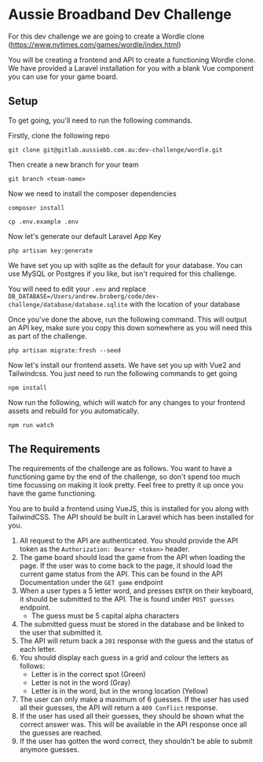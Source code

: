 # Aussie Broadband Dev Challenge
For this dev challenge we are going to create a Wordle clone (https://www.nytimes.com/games/wordle/index.html)

You will be creating a frontend and API to create a functioning Wordle clone. We have provided a Laravel installation for you with a blank Vue component you can use for your game board. 

## Setup

To get going, you'll need to run the following commands.

Firstly, clone the following repo

```shell
git clone git@gitlab.aussiebb.com.au:dev-challenge/wordle.git
```

Then create a new branch for your team

```shell
git branch <team-name>
```

Now we need to install the composer dependencies

```shell
composer install
```


```shell
cp .env.example .env
```

Now let's generate our default Laravel App Key

```shell
php artisan key:generate
```
We have set you up with sqlite as the default for your database. You can use MySQL or Postgres if you like, but isn't required for this challenge.

You will need to edit your `.env` and replace `DB_DATABASE=/Users/andrew.broberg/code/dev-challenge/database/database.sqlite` with the location of your database

Once you've done the above, run the following command. This will output an API key, make sure you copy this down somewhere as you will need this as part of the challenge.

```shell
php artisan migrate:fresh --seed
```

Now let's install our frontend assets. We have set you up with Vue2 and Tailwindcss. You just need to run the following commands to get going

```shell
npm install
```

Now run the following, which will watch for any changes to your frontend assets and rebuild for you automatically.

```shell
npm run watch
```

## The Requirements

The requirements of the challenge are as follows. You want to have a functioning game by the end of the challenge, so don't spend too much time focussing on making it look pretty. Feel free to pretty it up once you have the game functioning.

You are to build a frontend using VueJS, this is installed for you along with TailwindCSS. The API should be built in Laravel which has been installed for you.

1. All request to the API are authenticated. You should provide the API token as the `Authorization: Bearer <token>` header.
2. The game board should load the game from the API when loading the page. If the user was to come back to the page, it should load the current game status from the API. This can be found in the API Documentation under the `GET game` endpoint
3. When a user types a 5 letter word, and presses `ENTER` on their keyboard, it should be submitted to the API. The is found under `POST guesses` endpoint.
   - The guess must be 5 capital alpha characters
4. The submitted guess must be stored in the database and be linked to the user that submitted it.
5. The API will return back a `201` response with the guess and the status of each letter.
6. You should display each guess in a grid and colour the letters as follows:
   - Letter is in the correct spot (Green)
   - Letter is not in the word (Gray)
   - Letter is in the word, but in the wrong location (Yellow)
7. The user can only make a maximum of 6 guesses. If the user has used all their guesses, the API will return a `409 Conflict` response.
8. If the user has used all their guesses, they should be shown what the correct answer was. This will be available in the API response once all the guesses are reached.
9. If the user has gotten the word correct, they shouldn't be able to submit anymore guesses.
